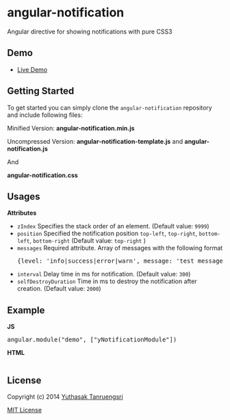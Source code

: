 angular-notification
====================
Angular directive for showing notifications with pure CSS3

## Demo
* [Live Demo](http://ytanruengsri.github.io/angular-notification/)

## Getting Started
To get started you can simply clone the `angular-notification` repository and include following files:

Minified Version: **angular-notification.min.js**

Uncompressed Version: **angular-notification-template.js** and **angular-notification.js**

And

**angular-notification.css**

## Usages
**Attributes**
* `zIndex` Specifies the stack order of an element. (Default value: `9999`)
* `position` Specified the notification position `top-left`, `top-right`, `bottom-left`, `bottom-right` (Default value: `top-right` )
* `messages` Required attribute. Array of messages with the following format
    <pre>{level: 'info|success|error|warn', message: 'test message'}</pre>
* `interval` Delay time in ms for notification. (Default value: `300`)
* `selfDestroyDuration` Time in ms to destroy the notification after creation. (Default value: `2000`)

## Example
**JS**
<pre>angular.module("demo", ["yNotificationModule"])</pre>

**HTML**
<pre><ynot messages="exampleMessages" position="examplePosition" z-index="9999" interval="300" self-destroy-duration="2000"></ynot></pre>

## License

Copyright (c) 2014 [Yuthasak Tanruengsri](mailto:yuthasak.tanruengsri@googlemail.com)

[MIT License](https://raw.githubusercontent.com/ytanruengsri/angular-notification/master/LICENSE)
